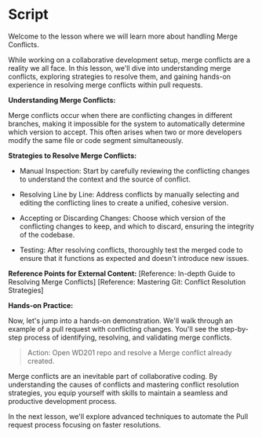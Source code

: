 # Script

Welcome to the lesson where we will learn more about handling Merge Conflicts.

While working on a collaborative development setup, merge conflicts are a reality we all face. In this lesson, we'll dive into understanding merge conflicts, exploring strategies to resolve them, and gaining hands-on experience in resolving merge conflicts within pull requests.

**Understanding Merge Conflicts:**

Merge conflicts occur when there are conflicting changes in different branches, making it impossible for the system to automatically determine which version to accept. This often arises when two or more developers modify the same file or code segment simultaneously.

**Strategies to Resolve Merge Conflicts:**

- Manual Inspection: Start by carefully reviewing the conflicting changes to understand the context and the source of conflict.

- Resolving Line by Line: Address conflicts by manually selecting and editing the conflicting lines to create a unified, cohesive version.

- Accepting or Discarding Changes: Choose which version of the conflicting changes to keep, and which to discard, ensuring the integrity of the codebase.

- Testing: After resolving conflicts, thoroughly test the merged code to ensure that it functions as expected and doesn't introduce new issues.

**Reference Points for External Content:**
[Reference: In-depth Guide to Resolving Merge Conflicts]
[Reference: Mastering Git: Conflict Resolution Strategies]

**Hands-on Practice:**

Now, let's jump into a hands-on demonstration. We'll walk through an example of a pull request with conflicting changes. You'll see the step-by-step process of identifying, resolving, and validating merge conflicts.

> Action: Open WD201 repo and resolve a Merge conflict already created.

Merge conflicts are an inevitable part of collaborative coding. By understanding the causes of conflicts and mastering conflict resolution strategies, you equip yourself with skills to maintain a seamless and productive development process.

In the next lesson, we'll explore advanced techniques to automate the Pull request process focusing on faster resolutions.